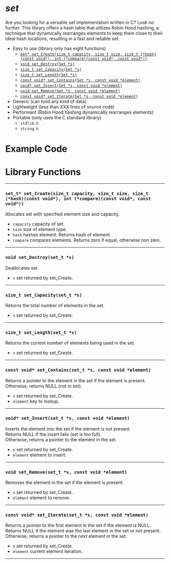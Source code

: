 # ***set***
Are you looking for a versatile set implementation written in C? Look no further. This library offers a hash table that utilizes Robin Hood hashing, a technique that dynamically rearranges elements to keep them close to their ideal hash locations, resulting in a fast and reliable set.
- Easy to use (library only has eight functions)
  + [```Set* set_Create(size_t capacity, size_t size, size_t (*hash)(const void*), int (*compare)(const void*, const void*))```](#set_t-set_createsize_t-capacity-size_t-size-size_t-hashconst-void-int-compareconst-void-const-void)
  + [```void set_Destroy(Set *s)```](#void-set_destroyset_t-s)
  + [```size_t set_Capacity(Set *s)```](#size_t-set_capacityset_t-s)
  + [```size_t set_Length(Set *s)```](#size_t-set_lengthset_t-s)
  + [```const void* set_Contains(Set *s, const void *element)```](#const-void-set_containsset_t-s-const-void-element)
  + [```void* set_Insert(Set *s, const void *element)```](#void-set_insertset_t-s-const-void-element)
  + [```void set_Remove(Set *s, const void *element)```](#void-set_removeset_t-s-const-void-element)
  + [```const void* set_Iterate(Set *s, const void *element)```](#const-void-set_iterateset_t-s-const-void-element)
- Generic (can hold any kind of data)
- Lightweight (less than XXX lines of source code)
- Performant (Robin Hood hashing dynamically rearranges elements)
- Portable (only uses the C standard library)
  + ```stdlib.h```
  + ```string.h```
# Example Code
# Library Functions
---
### ```set_t* set_Create(size_t capacity, size_t size, size_t (*hash)(const void*), int (*compare)(const void*, const void*))```
Allocates set with specified element size and capacity.  
- ```capacity``` capacity of set.
- ```size``` size of element type.
- ```hash``` hashes element. Returns hash of element.
- ```compare``` compares elements. Returns zero if equal, otherwise non zero.

---
### ```void set_Destroy(set_t *s)```
Deallocates set.  
- ```s``` set returned by set_Create.
---
### ```size_t set_Capacity(set_t *s)```
Returns the total number of elements in the set.  
- ```s``` set returned by set_Create.
---
### ```size_t set_Length(set_t *s)```
Returns the current number of elements being used in the set.  
- ```s``` set returned by set_Create.
---
### ```const void* set_Contains(set_t *s, const void *element)```
Returns a pointer to the element in the set if the element is present.  
Otherwise, returns NULL (not in set).  
- ```s``` set returned by set_Create.
- ```element``` key to lookup.
---
### ```void* set_Insert(set_t *s, const void *element)```
Inserts the element into the set if the element is not present.  
Returns NULL if the insert fails (set is too full).  
Otherwise, returns a pointer to the element in the set.  
- ```s``` set returned by set_Create.
- ```element``` element to insert.
---
### ```void set_Remove(set_t *s, const void *element)```
Removes the element in the set if the element is present.  
- ```s``` set returned by set_Create.
- ```element``` element to remove.
---
### ```const void* set_Iterate(set_t *s, const void *element)```
Returns a pointer to the first element in the set if the element is NULL.  
Returns NULL if the element was the last element in the set or not present.  
Otherwise, returns a pointer to the next element in the set.  
- ```s``` set returned by set_Create.
- ```element``` current element iteration.
---

